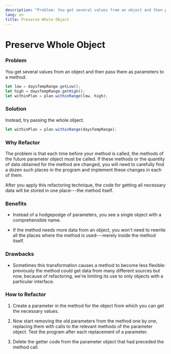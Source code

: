 ```yaml
---
description: "Problem: You get several values from an object and then pass them as parameters to a method. Solution: Instead, try passing the whole object."
lang: en
title: Preserve Whole Object
---
```

# Preserve Whole Object

### Problem

You get several values from an object and then pass them as parameters
to a method.
```ts
let low = daysTempRange.getLow();
let high = daysTempRange.getHigh();
let withinPlan = plan.withinRange(low, high);
```
### Solution

Instead, try passing the whole object.
```ts
let withinPlan = plan.withinRange(daysTempRange);
```

### Why Refactor

The problem is that each time before your method is called, the methods
of the future parameter object must be called. If these methods or the
quantity of data obtained for the method are changed, you will need to
carefully find a dozen such places in the program and implement these
changes in each of them.

After you apply this refactoring technique, the code for getting all
necessary data will be stored in one place---the method itself.

### Benefits

-   Instead of a hodgepodge of parameters, you see a single object with
    a comprehensible name.

-   If the method needs more data from an object, you won't need to
    rewrite all the places where the method is used---merely inside the
    method itself.

### Drawbacks

-   Sometimes this transformation causes a method to become less
    flexible: previously the method could get data from many different
    sources but now, because of refactoring, we're limiting its use to
    only objects with a particular interface.

### How to Refactor

1.  Create a parameter in the method for the object from which you can
    get the necessary values.

2.  Now start removing the old parameters from the method one by one,
    replacing them with calls to the relevant methods of the parameter
    object. Test the program after each replacement of a parameter.

3.  Delete the getter code from the parameter object that had preceded
    the method call.
